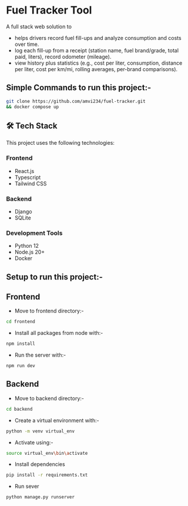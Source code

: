# Fuel Tracker Tool

A full stack web solution to
- helps drivers record fuel fill-ups and analyze consumption and costs over time.
- log each fill-up from a receipt (station name, fuel brand/grade, total paid, liters), record odometer (mileage).
- view history plus statistics (e.g., cost per liter, consumption, distance per liter, cost per km/mi, rolling averages, per-brand comparisons).

## Simple Commands to run this project:-

```bash
git clone https://github.com/amvi234/fuel-tracker.git
&& docker compose up
 ```


## 🛠️ Tech Stack

This project uses the following technologies:

### Frontend

- React.js
- Typescript
- Tailwind CSS

### Backend

- Django
- SQLite

### Development Tools

- Python 12
- Node.js 20+
- Docker



## Setup to run this project:-

## Frontend

- Move to frontend directory:-
```bash
cd frontend
 ```

- Install all packages from node with:-
```bash
npm install
 ```

- Run the server with:-
```bash
npm run dev
```

## Backend
- Move to backend directory:-
```bash
cd backend
 ```
- Create a virtual environment with:-
```bash
python -m venv virtual_env
```

- Activate using:-
```bash
source virtual_env\bin\activate
```

- Install dependencies
```bash
pip install -r requirements.txt
```

- Run sever
```bash
python manage.py runserver
```
